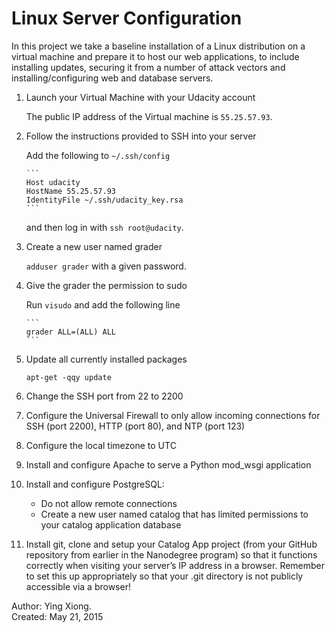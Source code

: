 Linux Server Configuration
==========================

In this project we take a baseline installation of a Linux distribution on a
virtual machine and prepare it to host our web applications, to include
installing updates, securing it from a number of attack vectors and
installing/configuring web and database servers.

1. Launch your Virtual Machine with your Udacity account

   The public IP address of the Virtual machine is `55.25.57.93`.


2. Follow the instructions provided to SSH into your server

   Add the following to `~/.ssh/config`

       ```
       Host udacity
       HostName 55.25.57.93
       IdentityFile ~/.ssh/udacity_key.rsa
       ```

   and then log in with `ssh root@udacity`.

3. Create a new user named grader

   `adduser grader` with a given password.

4. Give the grader the permission to sudo

   Run `visudo` and add the following line

       ```
       grader ALL=(ALL) ALL
       ```

5. Update all currently installed packages

   `apt-get -qqy update`

6. Change the SSH port from 22 to 2200


7. Configure the Universal Firewall to only allow incoming connections for SSH
   (port 2200), HTTP (port 80), and NTP (port 123)


8. Configure the local timezone to UTC


9. Install and configure Apache to serve a Python mod_wsgi application


10. Install and configure PostgreSQL:
    * Do not allow remote connections
    * Create a new user named catalog that has limited permissions to your
      catalog application database


11. Install git, clone and setup your Catalog App project (from your GitHub
    repository from earlier in the Nanodegree program) so that it functions
    correctly when visiting your server’s IP address in a browser. Remember to
    set this up appropriately so that your .git directory is not publicly
    accessible via a browser!



Author: Ying Xiong.  
Created: May 21, 2015
